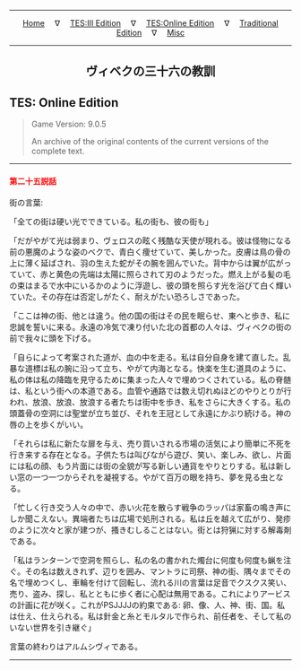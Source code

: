 
---

<!-- Jekyll Page Links -->

<center>
<a href="../../../../index.html">Home</a>
&emsp;&nabla;&emsp;
<a href="../../../index-tes3.html">TES:III Edition</a>
&emsp;&nabla;&emsp;
<a href="../../../index-teso.html">TES:Online Edition</a>
&emsp;&nabla;&emsp;
<a href="../../../index-traditional.html">Traditional Edition</a>
&emsp;&nabla;&emsp;
<a href="../../../index-misc.html">Misc</a>
</center>

<!-- Markdown Body Below: -->

---

<center>
<h2><span style="font-family:Georgia">ヴィベクの三十六の教訓</span></h2>
</center>

## TES: Online Edition

> Game Version: 9.0.5
>
> An archive of the original contents of the current versions of the complete text.

---

#### <span style="color:red">第二十五説話</span>

街の言葉:

「全ての街は硬い光でできている。私の街も、彼の街も」

「だがやがて光は弱まり、ヴェロスの眩く残酷な天使が現れる。彼は怪物になる前の悪魔のような姿のベクで、青白く痩せていて、美しかった。皮膚は鳥の骨の上に薄く延ばされ、羽の生えた蛇がその腕を囲んでいた。背中からは翼が広がっていて、赤と黄色の先端は太陽に照らされて刃のようだった。燃え上がる髪の毛の束はまるで水中にいるかのように浮遊し、彼の頭を照らす光を浴びて白く輝いていた。その存在は否定しがたく、耐えがたい恐ろしさであった。

「ここは神の街、他とは違う。他の国の街はその民を眠らせ、東へと歩き、私に忠誠を誓いに来る。永遠の冷気で凍り付いた北の首都の人々は、ヴィベクの街の前で我々に頭を下げる。

「自らによって考案された道が、血の中を走る。私は自分自身を建て直した。乱暴な道標は私の腕に沿って立ち、やがて内海となる。快楽を生む道具のように、私の体は私の降臨を見守るために集まった人々で埋めつくされている。私の脊髄は、私という街への本道である。血管や通路では数え切れぬほどのやりとりが行われ、放浪、放浪、放浪する者たちは街中を歩き、私をさらに大きくする。私の頭蓋骨の空洞には聖堂が立ち並び、それを王冠として永遠にかぶり続ける。神の唇の上を歩くがいい。

「それらは私に新たな扉を与え、売り買いされる市場の活気により簡単に不死を行き来する存在となる。子供たちは叫びながら遊び、笑い、楽しみ、欲し、片面には私の顔、もう片面には街の全貌が写る新しい通貨をやりとりする。私は新しい窓の一つ一つからそれを凝視する。やがて百万の眼を持ち、夢を見る虫となる。

「忙しく行き交う人々の中で、赤い火花を散らす戦争のラッパは家畜の鳴き声にしか聞こえない。異端者たちは広場で処刑される。私は丘を越えて広がり、発疹のように次々と家が建つが、搔きむしることはない。街とは狩猟に対する解毒剤である。

「私はランターンで空洞を照らし、私の名の書かれた燭台に何度も何度も蝋を注ぐ。その名は数えきれず、辺りを囲み、マントラに司祭、神の街、隅々までその名で埋めつくし、車輪を付けて回転し、流れる川の言葉は足音でクスクス笑い、売り、盗み、探し、私とともに歩く者に心配は無用である。これによりアービスの計画に花が咲く。これがPSJJJJの約束である: 卵、像、人、神、街、国。私は仕え、仕えられる。私は針金と糸とモルタルで作られ、前任者を、そして私のいない世界を引き継ぐ」

言葉の終わりはアルムシヴィである。

---
